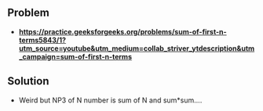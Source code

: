 ## Problem

- **https://practice.geeksforgeeks.org/problems/sum-of-first-n-terms5843/1?utm_source=youtube&utm_medium=collab_striver_ytdescription&utm_campaign=sum-of-first-n-terms**

## Solution

- Weird but NP3 of N number is sum of N and sum\*sum....
